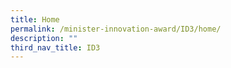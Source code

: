 ```yaml
---
title: Home
permalink: /minister-innovation-award/ID3/home/
description: ""
third_nav_title: ID3
---
```

